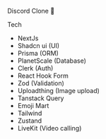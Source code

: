 Discord Clone 💬

Tech

- NextJs
- Shadcn ui (UI)
- Prisma (ORM)
- PlanetScale (Database)
- Clerk (Auth)
- React Hook Form
- Zod (Validation)
- Uploadthing (Image upload)
- Tanstack Query
- Emoji Mart
- Tailwind
- Zustand
- LiveKit (Video calling)
